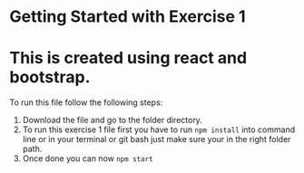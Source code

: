 # Getting Started with Exercise 1
# This is created using react and bootstrap. 
To run this file follow the following steps:


1. Download the file and go to the folder directory.
2. To run this exercise 1 file first you have to run `npm install` into command line or in your terminal or git bash just make sure your in the right folder path.
3. Once done you can now `npm start`

